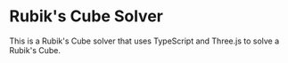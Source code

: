 # Rubik's Cube Solver

This is a Rubik's Cube solver that uses TypeScript and Three.js to solve a Rubik's Cube.
